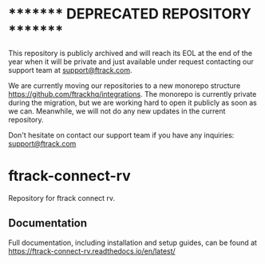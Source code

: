 # ******* DEPRECATED REPOSITORY *******
This repository is publicly archived and will reach its EOL at the end of the year when it will be private and just available under request contacting our support team at [support@ftrack.com](mailto:support@ftrack.com).

We are currently moving our repositories to a new monorepo structure <https://github.com/ftrackhq/integrations>. 
The monorepo is currently private during the migration, but we are working hard to open it publicly as soon as we can.
Meanwhile, we will not do any new updates in the current repository.

Don't hesitate on contact our support team if you have any inquiries: [support@ftrack.com](mailto:support@ftrack.com)

# ftrack-connect-rv

Repository for ftrack connect rv.

## Documentation

Full documentation, including installation and setup guides, can be
found at <https://ftrack-connect-rv.readthedocs.io/en/latest/>
